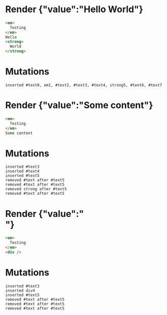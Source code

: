 # Render {"value":"Hello <strong>World</strong>"}
```html
<em>
  Testing
</em>
Hello
<strong>
  World
</strong>
```

# Mutations
```
inserted #text0, em1, #text2, #text3, #text4, strong5, #text6, #text7
```


# Render {"value":"Some content"}
```html
<em>
  Testing
</em>
Some content
```

# Mutations
```
inserted #text3
inserted #text4
inserted #text5
removed #text after #text5
removed #text after #text5
removed strong after #text5
removed #text after #text5
```


# Render {"value":"<div/>"}
```html
<em>
  Testing
</em>
<div />
```

# Mutations
```
inserted #text3
inserted div4
inserted #text5
removed #text after #text5
removed #text after #text5
removed #text after #text5
```
